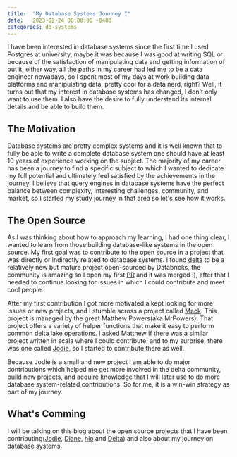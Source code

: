 ```yaml
---
title:  "My Database Systems Journey I"
date:   2023-02-24 00:00:00 -0400
categories: db-systems
---
```


I have been interested in database systems since the first time I used Postgres at university, maybe it was because I was good at writing SQL or because of the satisfaction of manipulating data and getting information of out it, either way, all the paths in my career had led me to be a data engineer nowadays, so I spent most of my days at work building data platforms and manipulating data, pretty cool for a data nerd, right? Well, it turns out that my interest in database systems has changed, I don't only want to use them. I also have the desire to fully understand its internal details and be able to build them.

## The Motivation 

Database systems are pretty complex systems and it is well known that to fully be able to write a complete database system one should have at least 10 years of experience working on the subject. The majority of my career has been a journey to find a specific subject to which I wanted to dedicate my full potential and ultimately feel satisfied by the achievements in the journey. I believe that query engines in database systems have the perfect balance between complexity, interesting challenges, community, and market, so I started my study journey in that area so let's see how it works. 


## The Open Source

As I was thinking about how to approach my learning, I had one thing clear, I wanted to learn from those building database-like systems in the open source. My first goal was to contribute to the open source in a project that was directly or indirectly related to database systems. I found [delta](https://github.com/delta-io/delta) to be a relatively new but mature project open-sourced by Databricks, the community is amazing so I open my first [PR](https://github.com/delta-io/delta/pull/1513) and it was merged :), after that I needed to continue looking for issues in which I could contribute and meet cool people. 


After my first contribution I got more motivated a kept looking for more issues or new projects, and I stumble across a project called [Mack](https://github.com/MrPowers/mack). This project is managed by the great Matthew Powers(aka MrPowers). That project offers a variety of helper functions that make it easy to perform common delta lake operations. I asked Matthew if there was a similar project written in scala where I could contribute, and to my surprise, there was one called [Jodie](https://github.com/MrPowers/jodie), so I started to contribute there as well. 

Because Jodie is a small and new project I am able to do major contributions which helped me get more involved in the delta community, build new projects, and acquire knowledge that I will later use to do more database system-related contributions. So for me, it is a win-win strategy as part of my journey.

## What's Comming 

I will be talking on this blog about the open source projects that I have been contributing([Jodie](https://github.com/MrPowers/jodie), [Diane](https://github.com/brayanjuls/diane), [hio](https://github.com/brayanjuls/hio) and [Delta](https://github.com/delta-io/delta)) and also about my journey on database systems.



